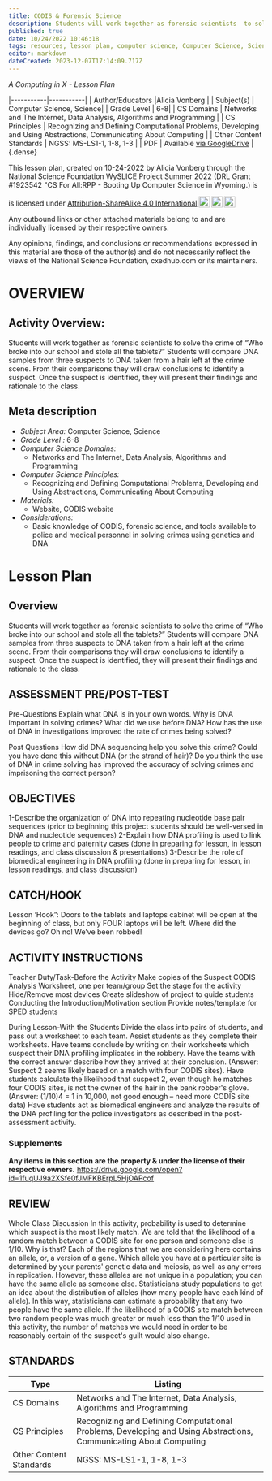```yaml
---
title: CODIS & Forensic Science
description: Students will work together as forensic scientists  to solve the crime of “Who broke into our school and stole all the tablets?” Students will compare DNA samples from three suspects to DNA taken from a hair left at the crime scene. From their comparisons they will draw conclusions to identify a suspect. Once the suspect is identified, they will present their findings and rationale to the class.
published: true
date: 10/24/2022 10:46:18
tags: resources, lesson plan, computer science, Computer Science, Science 
editor: markdown
dateCreated: 2023-12-07T17:14:09.717Z
---
```

*A Computing in X - Lesson Plan*

|-----------|-----------|
| Author/Educators |Alicia Vonberg |
| Subject(s) | Computer Science, Science|
| Grade Level | 6-8|
| CS Domains | Networks and The Internet, Data Analysis, Algorithms and Programming |
| CS Principles | Recognizing and Defining Computational Problems, Developing and Using Abstractions, Communicating About Computing |
| Other Content Standards | NGSS: MS-LS1-1, 1-8, 1-3 | 
| PDF | Available [via GoogleDrive](https://drive.google.com/open?id=1y-wt63CiV1xXuVZ2Y2uj6iOpltkt6XTV) |
{.dense}






This lesson plan, created on 10-24-2022 by Alicia Vonberg through the National Science Foundation WySLICE Project Summer 2022 (DRL Grant #1923542 "CS For All:RPP - Booting Up Computer Science in Wyoming.) is  <p xmlns:cc="http://creativecommons.org/ns#" >  is licensed under <a href="http://creativecommons.org/licenses/by-sa/4.0/?ref=chooser-v1" target="_blank" rel="license noopener noreferrer" style="display:inline-block;">Attribution-ShareAlike 4.0 International<img style="height:22px!important;margin-left:3px;vertical-align:text-bottom;" src="https://mirrors.creativecommons.org/presskit/icons/cc.svg?ref=chooser-v1"><img style="height:22px!important;margin-left:3px;vertical-align:text-bottom;" src="https://mirrors.creativecommons.org/presskit/icons/by.svg?ref=chooser-v1"><img style="height:22px!important;margin-left:3px;vertical-align:text-bottom;" src="https://mirrors.creativecommons.org/presskit/icons/sa.svg?ref=chooser-v1"></a></p>


Any outbound links or other attached materials belong to and are individually licensed by their respective owners. 


Any opinions, findings, and conclusions or recommendations expressed in this material are those of the author(s) and do not necessarily reflect the views of the National Science Foundation, cxedhub.com or its maintainers.


# OVERVIEW
## Activity Overview:  
Students will work together as forensic scientists  to solve the crime of “Who broke into our school and stole all the tablets?” Students will compare DNA samples from three suspects to DNA taken from a hair left at the crime scene. From their comparisons they will draw conclusions to identify a suspect. Once the suspect is identified, they will present their findings and rationale to the class.
## Meta description
+ *Subject Area:* Computer Science, Science 
+ *Grade Level :* 6-8 
+ *Computer Science Domains:*
   + Networks and The Internet, Data Analysis, Algorithms and Programming
+ *Computer Science Principles:*
   + Recognizing and Defining Computational Problems, Developing and Using Abstractions, Communicating About Computing
+ *Materials:* 
   + Website, CODIS website
+ *Considerations:*
   + Basic knowledge of CODIS, forensic science, and tools available to police and medical personnel in solving crimes using genetics and DNA


# Lesson Plan
## Overview
Students will work together as forensic scientists  to solve the crime of “Who broke into our school and stole all the tablets?” Students will compare DNA samples from three suspects to DNA taken from a hair left at the crime scene. From their comparisons they will draw conclusions to identify a suspect. Once the suspect is identified, they will present their findings and rationale to the class.
## ASSESSMENT PRE/POST-TEST
Pre-Questions
Explain what DNA is in your own words.
Why is DNA important in solving crimes?
What did we use before DNA?
How has the use of DNA in investigations improved the rate of crimes being solved?


Post Questions
How did DNA sequencing help you solve this crime?
Could you have done this without DNA (or the strand of hair)?
Do you think the use of DNA in crime solving has improved the accuracy of solving crimes and imprisoning the correct person?
## OBJECTIVES
1-Describe the organization of DNA into repeating nucleotide base pair sequences (prior to beginning this project students should be well-versed in DNA and nucleotide sequences)
2-Explain how DNA profiling is used to link people to crime and paternity cases (done in preparing for lesson, in lesson readings, and class discussion & presentations)
3-Describe the role of biomedical engineering in DNA profiling (done in preparing for lesson, in lesson readings, and class discussion)


## CATCH/HOOK
Lesson ‘Hook”: Doors to the tablets and laptops cabinet will be open at the beginning of class, but only FOUR laptops will be left. Where did the devices go? Oh no! We’ve been robbed!


## ACTIVITY INSTRUCTIONS
Teacher Duty/Task-Before the Activity
Make copies of the Suspect CODIS Analysis Worksheet, one per team/group
Set the stage for the activity
Hide/Remove most devices
Create slideshow of project to guide students
Conducting the Introduction/Motivation section
Provide notes/template for SPED students


During Lesson-With the Students
Divide the class into pairs of students, and pass out a worksheet to each team.
Assist students as they complete their worksheets.
Have teams conclude by writing on their worksheets which suspect their DNA profiling implicates in the robbery.
Have the teams with the correct answer describe how they arrived at their conclusion. (Answer: Suspect 2 seems likely based on a match with four CODIS sites).
Have students calculate the likelihood that suspect 2, even though he matches four CODIS sites, is not the owner of the hair in the bank robber's glove. (Answer: (1/10)4 = 1 in 10,000, not good enough – need more CODIS site data)
Have students act as biomedical engineers and analyze the results of the DNA profiling for the police investigators as described in the post-assessment activity.


### Supplements
**Any items in this section are the property & under the license of their respective owners.**
https://drive.google.com/open?id=1fuqUJ9a2XSfe0fJMFKBErpL5HjOAPcof




## REVIEW
Whole Class Discussion
In this activity, probability is used to determine which suspect is the most likely match. We are told that the likelihood of a random match between a CODIS site for one person and someone else is 1/10. Why is that? Each of the regions that we are considering here contains an allele, or, a version of a gene. Which allele you have at a particular site is determined by your parents' genetic data and meiosis, as well as any errors in replication. However, these alleles are not unique in a population; you can have the same allele as someone else. Statisticians study populations to get an idea about the distribution of alleles (how many people have each kind of allele). In this way, statisticians can estimate a probability that any two people have the same allele. If the likelihood of a CODIS site match between two random people was much greater or much less than the 1/10 used in this activity, the number of matches we would need in order to be reasonably certain of the suspect's guilt would also change.
## STANDARDS        
| Type | Listing | 
|-----------|-----------|
| CS Domains  | Networks and The Internet, Data Analysis, Algorithms and Programming|
| CS Principles   | Recognizing and Defining Computational Problems, Developing and Using Abstractions, Communicating About Computing|
| Other Content Standards | NGSS: MS-LS1-1, 1-8, 1-3  |